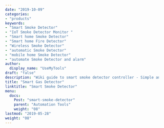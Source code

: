 ```yaml
---
date: "2019-10-09"
categories:
- "products"
keywords:
- "Smart Smoke Detector"
- "IoT Smoke Detector Monitor "
- "Smart home Smoke Detector"
- "Smart home Fire Detector"
- "Wireless Smoke Detector"
- "automatic Smoke Detector"
- "mobile home Smoke Detector"
- "automate Smoke Detector and alarm"
author:
  display_name: "UseMyTools"
draft: "false"
description: "Wiki guide to smart smoke detector controller - Simple and easy way to detect smoke leakage and monitor gas reading from your mobile/tablet or PC. It uses MQ-2 sensor which is more sensitive to Smoke and Combustible Gas."
title: "Smart Gas Detector"
linktitle: "Smart Smoke Detector"
menu:
  docs:
    Post: "smart-smoke-detector"
    parent: "Automation Tools"
    weight: "08"
lastmod: "2019-05-28"
weight: "08"
---
```

